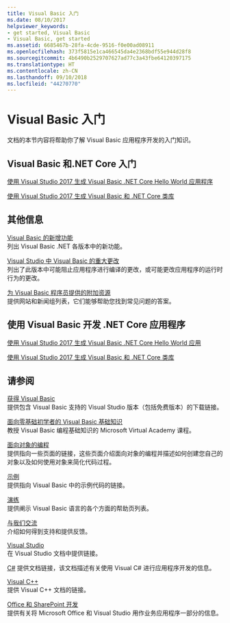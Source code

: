 ```yaml
---
title: Visual Basic 入门
ms.date: 08/10/2017
helpviewer_keywords:
- get started, Visual Basic
- Visual Basic, get started
ms.assetid: 6685467b-28fa-4cde-9516-f0e00ad08911
ms.openlocfilehash: 373f5815e1ca466545da4e2368bdf55e944d28f8
ms.sourcegitcommit: 4b6490b2529707627ad77c3a43fbe64120397175
ms.translationtype: HT
ms.contentlocale: zh-CN
ms.lasthandoff: 09/10/2018
ms.locfileid: "44270770"
---
```

# <a name="get-started-with-visual-basic"></a>Visual Basic 入门
文档的本节内容将帮助你了解  Visual Basic  应用程序开发的入门知识。  
  
## <a name="get-started-with-visual-basic-and-net-core"></a>Visual Basic 和.NET Core 入门

[使用 Visual Studio 2017 生成 Visual Basic .NET Core Hello World 应用程序](../../core/tutorials/vb-with-visual-studio.md)

[使用 Visual Studio 2017 生成 Visual Basic 和 .NET Core 类库](../../core/tutorials/vb-library-with-visual-studio.md)  

## <a name="additional-information"></a>其他信息

[Visual Basic 的新增功能](whats-new.md)   
列出 Visual Basic .NET 各版本中的新功能。

[Visual Studio 中 Visual Basic 的重大更改](breaking-changes-in-visual-studio.md)  
列出了此版本中可能阻止应用程序进行编译的更改，或可能更改应用程序的运行时行为的更改。  
  
[为 Visual Basic 程序员提供的附加资源](additional-resources.md)  
提供网站和新闻组列表，它们能够帮助您找到常见问题的答案。  

## <a name="develop-net-core-applications-with-visual-basic"></a>使用 Visual Basic 开发 .NET Core 应用程序

[使用 Visual Studio 2017 生成 Visual Basic .NET Core Hello World 应用](../../core/tutorials/vb-with-visual-studio.md) 

[使用 Visual Studio 2017 生成 Visual Basic 和 .NET Core 类库](../../core/tutorials/vb-library-with-visual-studio.md) 

## <a name="see-also"></a>请参阅
 [获得 Visual Basic](https://aka.ms/vsdownload?utm_source=mscom&utm_campaign=msdocs)  
 提供包含 Visual Basic 支持的 Visual Studio 版本（包括免费版本）的下载链接。  

 [面向零基础初学者的 Visual Basic 基础知识](https://mva.microsoft.com/en-US/training-courses/visual-basic-fundamentals-for-absolute-beginners-16507)  
 教授 Visual Basic 编程基础知识的 Microsoft Virtual Academy 课程。

 [面向对象的编程](../programming-guide/concepts/object-oriented-programming.md)  
 提供指向一些页面的链接，这些页面介绍面向对象的编程并描述如何创建您自己的对象以及如何使用对象来简化代码过程。  
  
 [示例](../../visual-basic/sample-applications.md)  
 提供指向 Visual Basic 中的示例代码的链接。  
  
 [演练](../../visual-basic/walkthroughs.md)  
 提供阐示 Visual Basic 语言的各个方面的帮助页列表。  
  
 [与我们交流](/visualstudio/ide/talk-to-us)  
 介绍如何得到支持和提供反馈。  
  
 [Visual Studio](/visualstudio/)  
 在 Visual Studio 文档中提供链接。  
  
 [C#](../../csharp/index.md) 提供文档链接，该文档描述有关使用 Visual C# 进行应用程序开发的信息。  
  
 [Visual C++](/cpp/)  
 提供 Visual C++ 文档的链接。  
  
 [Office 和 SharePoint 开发](/visualstudio/vsto/office-and-sharepoint-development-in-visual-studio)  
 提供有关将 Microsoft Office 和 Visual Studio 用作业务应用程序一部分的信息。
